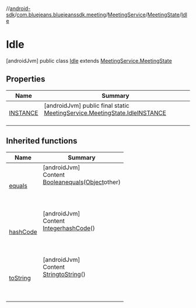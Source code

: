 //[android-sdk](../../../../../index.md)/[com.bluejeans.bluejeanssdk.meeting](../../../index.md)/[MeetingService](../../index.md)/[MeetingState](../index.md)/[Idle](index.md)



# Idle  
 [androidJvm] public class [Idle](index.md) extends [MeetingService.MeetingState](../index.md)   


## Properties  
  
|  Name |  Summary | 
|---|---|
| <a name="com.bluejeans.bluejeanssdk.meeting/MeetingService.MeetingState.Idle/INSTANCE/#/PointingToDeclaration/"></a>[INSTANCE](index.md#460377440%2FProperties%2F-435046686)| <a name="com.bluejeans.bluejeanssdk.meeting/MeetingService.MeetingState.Idle/INSTANCE/#/PointingToDeclaration/"></a> [androidJvm] public final static [MeetingService.MeetingState.Idle](index.md)[INSTANCE](index.md#460377440%2FProperties%2F-435046686)  <br>   <br>|


## Inherited functions  
  
|  Name |  Summary | 
|---|---|
| <a name="kotlin/MeetingService.MeetingState.Idle/equals/#kotlin.Any?/PointingToDeclaration/"></a>[equals](index.md#-2083382291%2FFunctions%2F-435046686)| <a name="kotlin/MeetingService.MeetingState.Idle/equals/#kotlin.Any?/PointingToDeclaration/"></a>[androidJvm]  <br>Content  <br>[Boolean](https://developer.android.com/reference/kotlin/java/lang/Boolean.html)[equals](index.md#-2083382291%2FFunctions%2F-435046686)([Object](https://developer.android.com/reference/kotlin/java/lang/Object.html)other)  <br>  <br><br><br>|
| <a name="kotlin/MeetingService.MeetingState.Idle/hashCode/#/PointingToDeclaration/"></a>[hashCode](index.md#-462455207%2FFunctions%2F-435046686)| <a name="kotlin/MeetingService.MeetingState.Idle/hashCode/#/PointingToDeclaration/"></a>[androidJvm]  <br>Content  <br>[Integer](https://developer.android.com/reference/kotlin/java/lang/Integer.html)[hashCode](index.md#-462455207%2FFunctions%2F-435046686)()  <br>  <br><br><br>|
| <a name="kotlin/MeetingService.MeetingState.Idle/toString/#/PointingToDeclaration/"></a>[toString](index.md#-640621272%2FFunctions%2F-435046686)| <a name="kotlin/MeetingService.MeetingState.Idle/toString/#/PointingToDeclaration/"></a>[androidJvm]  <br>Content  <br>[String](https://developer.android.com/reference/kotlin/java/lang/String.html)[toString](index.md#-640621272%2FFunctions%2F-435046686)()  <br>  <br><br><br>|

